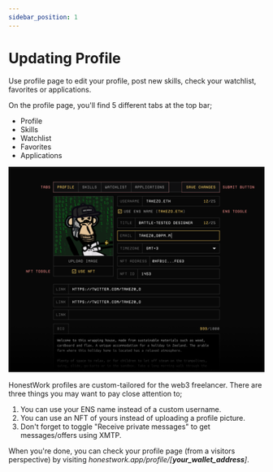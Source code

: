 ```yaml
---
sidebar_position: 1
---
```


# Updating Profile
Use profile page to edit your profile, post new skills, check your watchlist, favorites or applications.

On the profile page, you'll find 5 different tabs at the top bar;
- Profile
- Skills
- Watchlist
- Favorites
- Applications

![Profile Tab](../images/profile-tab.png)

HonestWork profiles are custom-tailored for the web3 freelancer. There are three things you may want to pay close attention to;
1. You can use your ENS name instead of a custom username.
2. You can use an NFT of yours instead of uploading a profile picture.
3. Don't forget to toggle "Receive private messages" to get messages/offers using XMTP.

When you're done, you can check your profile page (from a visitors perspective) by visiting *honestwork.app/profile/[**your_wallet_address**]*.
